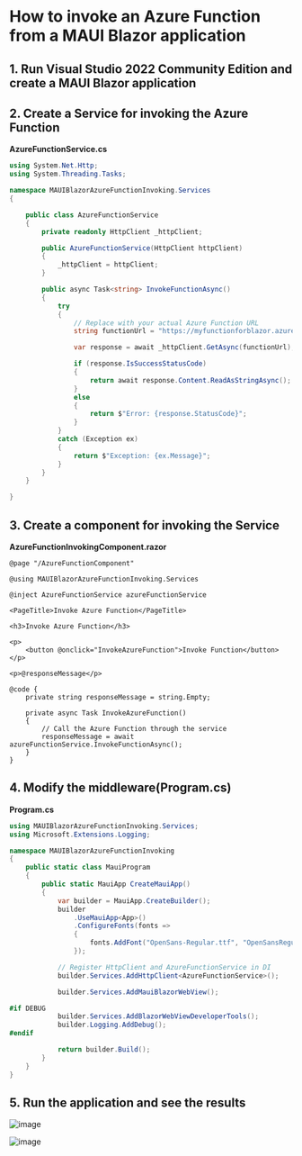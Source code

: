 # How to invoke an Azure Function from a MAUI Blazor application

## 1. Run Visual Studio 2022 Community Edition and create a MAUI Blazor application



## 2. Create a Service for invoking the Azure Function

**AzureFunctionService.cs**

```csharp
using System.Net.Http;
using System.Threading.Tasks;

namespace MAUIBlazorAzureFunctionInvoking.Services
{

    public class AzureFunctionService
    {
        private readonly HttpClient _httpClient;

        public AzureFunctionService(HttpClient httpClient)
        {
            _httpClient = httpClient;
        }

        public async Task<string> InvokeFunctionAsync()
        {
            try
            {
                // Replace with your actual Azure Function URL
                string functionUrl = "https://myfunctionforblazor.azurewebsites.net/api/Function1?code=YUKb4eMSrWqeFw2lxL0XJUzUgBfIw3Gh-pVTeELRtym8AzFuThTRwQ%3D%3D";

                var response = await _httpClient.GetAsync(functionUrl);

                if (response.IsSuccessStatusCode)
                {
                    return await response.Content.ReadAsStringAsync();
                }
                else
                {
                    return $"Error: {response.StatusCode}";
                }
            }
            catch (Exception ex)
            {
                return $"Exception: {ex.Message}";
            }
        }
    }

}
```


## 3. Create a component for invoking the Service

**AzureFunctionInvokingComponent.razor**

```razor
@page "/AzureFunctionComponent"

@using MAUIBlazorAzureFunctionInvoking.Services

@inject AzureFunctionService azureFunctionService

<PageTitle>Invoke Azure Function</PageTitle>

<h3>Invoke Azure Function</h3>

<p>
    <button @onclick="InvokeAzureFunction">Invoke Function</button>
</p>

<p>@responseMessage</p>

@code {
    private string responseMessage = string.Empty;

    private async Task InvokeAzureFunction()
    {
        // Call the Azure Function through the service
        responseMessage = await azureFunctionService.InvokeFunctionAsync();
    }
}
```

## 4. Modify the middleware(Program.cs)

**Program.cs**

```csharp
using MAUIBlazorAzureFunctionInvoking.Services;
using Microsoft.Extensions.Logging;

namespace MAUIBlazorAzureFunctionInvoking
{
    public static class MauiProgram
    {
        public static MauiApp CreateMauiApp()
        {
            var builder = MauiApp.CreateBuilder();
            builder
                .UseMauiApp<App>()
                .ConfigureFonts(fonts =>
                {
                    fonts.AddFont("OpenSans-Regular.ttf", "OpenSansRegular");
                });

            // Register HttpClient and AzureFunctionService in DI
            builder.Services.AddHttpClient<AzureFunctionService>();

            builder.Services.AddMauiBlazorWebView();

#if DEBUG
    		builder.Services.AddBlazorWebViewDeveloperTools();
    		builder.Logging.AddDebug();
#endif

            return builder.Build();
        }
    }
}
```

## 5. Run the application and see the results

![image](https://github.com/user-attachments/assets/e8696012-e688-464d-b25f-8eea8b1a5eb5)

![image](https://github.com/user-attachments/assets/9a88e311-1df4-4e7c-a076-32eb257c7248)
